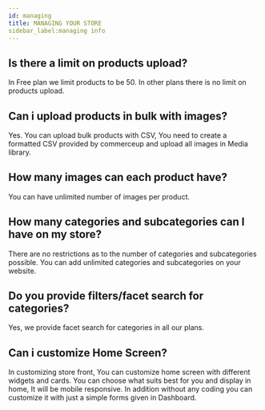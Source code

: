 ```yaml
---
id: managing
title: MANAGING YOUR STORE
sidebar_label:managing info
---
```


## Is there a limit on products upload?
In Free plan we limit products to be 50. In other plans there is no limit on products upload.

## Can i upload products in bulk with images?
Yes. You can upload bulk products with CSV, You need to create a formatted CSV provided by commerceup and upload all images in Media library.

## How many images can each product have?
You can have unlimited number of images per product.

## How many categories and subcategories can I have on my store?
There are no restrictions as to the number of categories and subcategories possible. You can add unlimited categories and subcategories on your website.

## Do you provide filters/facet search for categories?
Yes, we provide facet search for categories in all our plans.

## Can i customize Home Screen?
In customizing store front, You can customize home screen with different widgets and cards. You can choose what suits best for you and display in home, It will be mobile responsive. In addition without any coding you can customize it with just a simple forms given in Dashboard.


